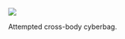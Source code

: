 ![](https://db-feed.s3.us-east-1.amazonaws.com/next-s3-uploads/5da28d0c-9c8a-4123-8bad-940f09552627/DSC_0102.jpg)

Attempted cross-body cyberbag.